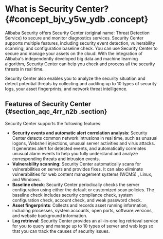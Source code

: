 # What is Security Center? {#concept_bjv_y5w_ydb .concept}

Alibaba Security offers Security Center \(original name: Threat Detection Service\) to secure and monitor diagnostics services. Security Center supports multiple features, including security event detection, vulnerability scanning, and configuration baseline check. You can use Security Center to secure and manage your assets on the cloud. With the integration of Alibaba's independently developed big data and machine learning algorithm, Security Center can help you check and process all the security threats in real time.

Security Center also enables you to analyze the security situation and detect potential threats by collecting and auditing up to 10 types of security logs, your asset fingerprints, and network threat intelligence.

## Features of Security Center {#section_aqc_4rr_n2b .section}

Security Center supports the following features:

-   **Security events and automatic alert correlation analysis**: Security Center detects common network intrusions in real time, such as unusual logons, Webshell injections, unusual server activities and virus attacks. It generates alert for detected events, and automatically correlates unusual alarm events to help you fully understand and analyze corresponding threats and intrusion events.
-   **Vulnerability scanning**: Security Center automatically scans for vulnerabilities on servers and provides fixes. It can also eliminate vulnerabilities for web content management systems \(WCMS\) , Linux, and Windows.
-   **Baseline check**: Security Center periodically checks the server configuration using either the default or customized scan policies. The baseline check includes security compliance check, system configuration check, account check, and weak password check.
-   **Asset fingerprints**: Collects and records asset running information, including processes, system accounts, open ports, software versions, and website background information.
-   **Log retrieval**: Security Center provides an all-in-one log retrieval service for you to query and manage up to 10 types of server and web logs so that you can track the causes of security issues.

